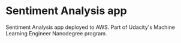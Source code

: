# Sentiment Analysis app

Sentiment Analysis app deployed to AWS. Part of Udacity's Machine Learning Engineer Nanodegree program.

